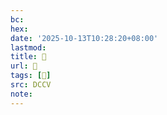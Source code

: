 ```yaml
---
bc:
hex:
date: '2025-10-13T10:28:20+08:00'
lastmod:
title: 􅐞
url: 􅐞
tags: [𩬝]
src: DCCV
note:
---
```

